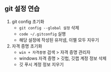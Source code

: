 ## git 설정 연습
1. git config 초기화
    - `git config --global 설정` 삭제
    - `code ~/.gitconfig` 실행
    - 해당 설정에 작성된 유저넴, 이멜 모두 지우기
2. 자격 증명 초기화
    - `win + 자격증명` 검색 > 자격 증명 관리자
    - windows 자격 증명 > 깃헙, 깃랩 계정 정보 삭제
    - 깃 푸시 계정 정보 지우기

